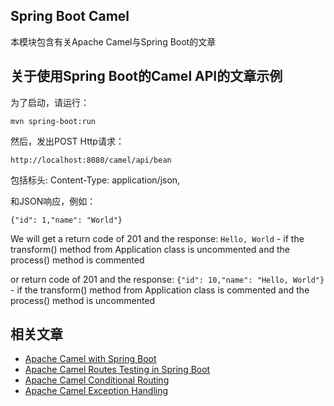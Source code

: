 ## Spring Boot Camel

本模块包含有关Apache Camel与Spring Boot的文章

## 关于使用Spring Boot的Camel API的文章示例

为了启动，请运行：

`mvn spring-boot:run`

然后，发出POST Http请求：

`http://localhost:8080/camel/api/bean`

包括标头: Content-Type: application/json,

和JSON响应，例如：

`{"id": 1,"name": "World"}`

We will get a return code of 201 and the response: `Hello, World` - if the transform() method from Application class is
uncommented and the process() method is commented

or return code of 201 and the response: `{"id": 10,"name": "Hello, World"}` - if the transform() method from Application
class is commented and the process() method is uncommented

## 相关文章

- [Apache Camel with Spring Boot](https://www.baeldung.com/apache-camel-spring-boot)
- [Apache Camel Routes Testing in Spring Boot](https://www.baeldung.com/spring-boot-apache-camel-routes-testing)
- [Apache Camel Conditional Routing](https://www.baeldung.com/spring-apache-camel-conditional-routing)
- [Apache Camel Exception Handling](https://www.baeldung.com/java-apache-camel-exception-handling)